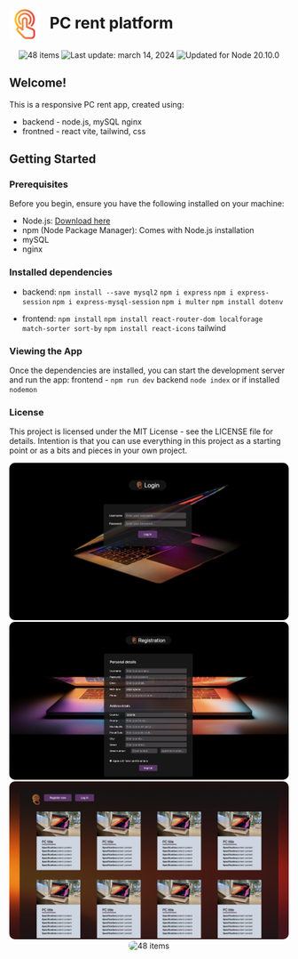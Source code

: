 
# <span style="margin-right: 10px;"><img src="./frontend/src/assets/screen.png" alt="Spotify" style="height: 2em; vertical-align: middle;"></span> PC rent platform

<div align="center">
  <img src="https://img.shields.io/badge/📖%20license-%20MIT-a964d0.svg" alt="48 items"/> 
  <img id="last-update-badge" src="https://img.shields.io/badge/%F0%9F%93%85%20Last%20update%20-%20March%2014%202024-orange.svg" alt="Last update: march 14, 2024" /> 
  <img src="https://img.shields.io/badge/%E2%9C%94%20Updated%20For%20Version%20-%20Node%2020.10.0-yellow.svg" alt="Updated for Node 20.10.0"/>
</div>

## Welcome!

This is a responsive PC rent app, created using:
- backend - node.js, mySQL nginx
- frontned - react vite, tailwind, css

## Getting Started

### Prerequisites

Before you begin, ensure you have the following installed on your machine:

- Node.js: [Download here](https://nodejs.org/)
- npm (Node Package Manager): Comes with Node.js installation
- mySQL
- nginx

###  Installed dependencies

- backend:
`npm install --save mysql2`
`npm i express`
`npm i express-session`
`npm i express-mysql-session`
`npm i multer`
`npm install dotenv`

- frontend:
`npm install`
`npm install react-router-dom localforage match-sorter sort-by`
`npm install react-icons`
tailwind


### Viewing the App
Once the dependencies are installed, you can start the development server and run the app:  frontend - `npm run dev` backend `node index` or if installed `nodemon`


### License
This project is licensed under the MIT License - see the LICENSE file for details. Intention is that you can use everything in this project as a starting point or as a bits and pieces in your own project.



<div style="text-align: center;">
  <img src="./frontend/src/assets/pagelogin.png" alt="48 items" style="border-radius: 10px; display: inline-block;" />
    <img src="./frontend/src/assets/pageregister.png" alt="48 items" style="border-radius: 10px; display: inline-block;" />
      <img src="./frontend/src/assets/pagemain.png" alt="48 items" style="border-radius: 10px; display: inline-block;" />
        <img src="./frontend/src/assets/pagenotfound.png" alt="48 items" style="border-radius: 10px; display: inline-block;" />
</div>



